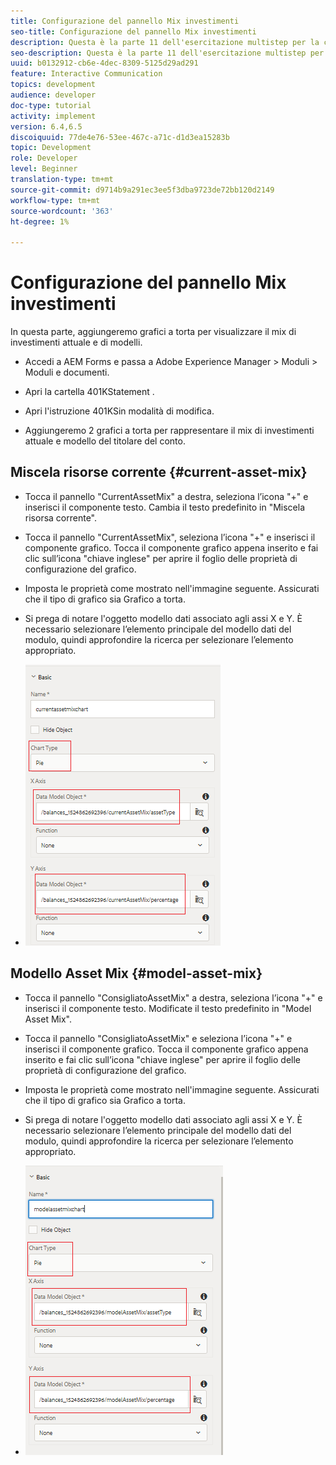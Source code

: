 ```yaml
---
title: Configurazione del pannello Mix investimenti
seo-title: Configurazione del pannello Mix investimenti
description: Questa è la parte 11 dell'esercitazione multistep per la creazione del primo documento di comunicazione interattivo.In questa parte, aggiungeremo grafici a torta per visualizzare il mix di investimenti attuale e modello.
seo-description: Questa è la parte 11 dell'esercitazione multistep per la creazione del primo documento di comunicazione interattivo.In questa parte, aggiungeremo grafici a torta per visualizzare il mix di investimenti attuale e modello.
uuid: b0132912-cb6e-4dec-8309-5125d29ad291
feature: Interactive Communication
topics: development
audience: developer
doc-type: tutorial
activity: implement
version: 6.4,6.5
discoiquuid: 77de4e76-53ee-467c-a71c-d1d3ea15283b
topic: Development
role: Developer
level: Beginner
translation-type: tm+mt
source-git-commit: d9714b9a291ec3ee5f3dba9723de72bb120d2149
workflow-type: tm+mt
source-wordcount: '363'
ht-degree: 1%

---
```



# Configurazione del pannello Mix investimenti

In questa parte, aggiungeremo grafici a torta per visualizzare il mix di investimenti attuale e di modelli.

* Accedi a AEM Forms e passa a Adobe Experience Manager > Moduli > Moduli e documenti.

* Apri la cartella 401KStatement .

* Apri l&#39;istruzione 401KSin modalità di modifica.

* Aggiungeremo 2 grafici a torta per rappresentare il mix di investimenti attuale e modello del titolare del conto.

## Miscela risorse corrente {#current-asset-mix}

* Tocca il pannello &quot;CurrentAssetMix&quot; a destra, seleziona l’icona &quot;+&quot; e inserisci il componente testo. Cambia il testo predefinito in &quot;Miscela risorsa corrente&quot;.

* Tocca il pannello &quot;CurrentAssetMix&quot;, seleziona l’icona &quot;+&quot; e inserisci il componente grafico. Tocca il componente grafico appena inserito e fai clic sull’icona &quot;chiave inglese&quot; per aprire il foglio delle proprietà di configurazione del grafico.

* Imposta le proprietà come mostrato nell&#39;immagine seguente. Assicurati che il tipo di grafico sia Grafico a torta.

* Si prega di notare l&#39;oggetto modello dati associato agli assi X e Y. È necessario selezionare l’elemento principale del modello dati del modulo, quindi approfondire la ricerca per selezionare l’elemento appropriato.

* ![currentassetmix](assets/currentassetmixchart.png)

## Modello Asset Mix {#model-asset-mix}

* Tocca il pannello &quot;ConsigliatoAssetMix&quot; a destra, seleziona l’icona &quot;+&quot; e inserisci il componente testo. Modificate il testo predefinito in &quot;Model Asset Mix&quot;.

* Tocca il pannello &quot;ConsigliatoAssetMix&quot; e seleziona l’icona &quot;+&quot; e inserisci il componente grafico. Tocca il componente grafico appena inserito e fai clic sull’icona &quot;chiave inglese&quot; per aprire il foglio delle proprietà di configurazione del grafico.

* Imposta le proprietà come mostrato nell&#39;immagine seguente. Assicurati che il tipo di grafico sia Grafico a torta.

* Si prega di notare l&#39;oggetto modello dati associato agli assi X e Y. È necessario selezionare l’elemento principale del modello dati del modulo, quindi approfondire la ricerca per selezionare l’elemento appropriato.

* ![assettype](assets/modelassettypechart.png)

